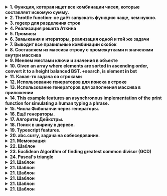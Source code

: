 
<details>
 <summary><b>1. Функция, которая ищет все комбинации чисел, которые составляет искомую сумму.</b></summary>
  
```js 
function find_optimized(task) { 
  var results=[] 
  var new_tasks=[] 

  for(i in task.ar){ 
    if(task.sum==task.ar[i]){ // Нашли элемент = требуемой сумме? Это будет концом цепочки. 
      results.push([task.ar[i]]) 
    } else // Если поиск небесполезен - попробуем поискать, начиная с текущего элемента 
      if((task.ar.length-1>i)&&(task.sum>task.ar[i])) { 
        // Рекурсия с новой (меньшей) суммой и входным массивом с выколотым текущим элементом. 
        sub_array=find_optimized( {prev: task.ar[i], sum: task.sum-task.ar[i], ar: task.ar.slice(i*1+1)}); 
        // Складываем в тот же плоский массив результаты поиска 
      for(i in sub_array[1]){ 
        results.push([sub_array[0]].concat(sub_array[1][i])); 
      } 
    }
  } 
// Если не на вершине стека - вернём предыдущий элемент цепочки. Если что-то нашли - вернём ещё и массив результатов. 
  return ((results.length==0) ? task.prev:(task.prev==undefined ? results:[task.prev, results])); 
} 

console.log(find_optimized({sum: 26, ar: [7, 10, 2, 5, 3, 1]}))
```
</details>

<details>
 <summary><b>2. Throttle function: не даёт запускать функцию чаще, чем нужно.</b></summary>

```js
function throttle(func, ms) { 
  var isThrottled = false, 
  savedArgs, 
  savedThis; 

  function wrapper() { 
    if (isThrottled) { 
      savedArgs = arguments; 
      savedThis = this; 
      return; 
    } 

    func.apply(this, arguments); 

    isThrottled = true; 

    setTimeout(function() { 
      isThrottled = false; 
      if (savedArgs) { 
        wrapper.apply(savedThis, savedArgs); 
        savedArgs = savedThis = null; 
      } 
    }, ms); 
    } 

  return wrapper; 
}
```
</details>

<details>
 <summary><b>3. regexp для разделения строк</b></summary>


```js
  res = '1?2&3/4/5'.split(/\?|&|[/]/);
  (5) ["1", "2", "3", "4", "5"]
```
</details>

<details>
 <summary><b>4. Реализация решета Аткина</b></summary>

```js
function sieveOfAtkin(limit){
  var limitSqrt = Math.sqrt(limit);
  var sieve = [];
  var n;

//prime start from 2, and 3
  sieve[2] = true;
  sieve[3] = true;

  for (var x = 1; x <= limitSqrt; x++) {
    var xx = x*x;
    for (var y = 1; y <= limitSqrt; y++) {
      var yy = y*y;
      if (xx + yy >= limit) {
        break;
      }
// first quadratic using m = 12 and r in R1 = {r : 1, 5}
      n = (4 * xx) + (yy);
      if (n <= limit && (n % 12 == 1 || n % 12 == 5)) {
        sieve[n] = !sieve[n];
      }
// second quadratic using m = 12 and r in R2 = {r : 7}
      n = (3 * xx) + (yy);
      if (n <= limit && (n % 12 == 7)) {
        sieve[n] = !sieve[n];
      }
// third quadratic using m = 12 and r in R3 = {r : 11}
      n = (3 * xx) - (yy);
      if (x > y && n <= limit && (n % 12 == 11)) {
        sieve[n] = !sieve[n];
      }
    }
  }

// false each primes multiples
  for (n = 5; n <= limitSqrt; n++) {
  if (sieve[n]) {
    x = n * n;
    for (i = x; i <= limit; i += x) {
      sieve[i] = false;
    }
  }
}

//primes values are the one which sieve[x] = true
return sieve;
}

primes = sieveOfAtkin(5000);
```
</details>

<details>
 <summary><b>5. Промисы</b></summary>
  
```js

Promise.resolve(1)
.then(x => x + 1) // возвращает 2
.then(x => { throw x }) // выкидывает 2 в следующий catch
.then(x => console.log(x)) // ничего не делает
.catch(err => console.log(err)) // выводит 2
.then(x => Promise.resolve(1)) // возвращает 1
.catch(err => console.log(err)) // ничего не выводит
.then(x => console.log(x)) // выводит 1

function f1() {
  return Promise.resolve(12).then(() => {return 'f1'});
}
function f2() {
  return Promise.resolve(13).then(() => {return 'f2'});
}
function f3() {
  return Promise.resolve(14).then(() => {return 'f3'});
}
f = [f1(),f2(),f3()]
function executeSequentially(f) {
  var x = []
  var result = Promise.resolve();
  f.forEach(function (promiseFactory) {
    result = result.then(promiseFactory());
    x.push(result)
  });
console.log(x)
return result;
}

норм вариант

async function f1() {
  await Promise.resolve(12);
  return "f1";
}
async function f2() {
  await Promise.resolve(13);
  return "f2";
}
async function f3() {
  await Promise.resolve(14);
  return "f3";
}
f = [f1, f2, f3];
function executeSequentially(f) {
  var x = [];
  var result = Promise.resolve();
  f.forEach(function(promiseFactory) {
    result = result.then(promiseFactory);
    x.push(result);
  });
  return x;
}

executeSequentially(f).forEach(res => res.then(res2 => console.log(res2,'3')))
```
1. если есть return - в then будет значение функции
2. если return - то выполнение начинается после resolve
3. если function (e) {} или e => {} - то в функции будет значение, если оно передано return, иначе undefined
4. если нет return - then функции 3 начинает работать сразу же после функции 1
5. если .then(do1()) - то функция начинает работать одновременно с предыдущей и возвращает результат
6. если .then(do2) - то функция начинает работать после и получает результат

</details>

<details>
 <summary><b>6. Замыкания и итераторы, реализация одной и той же задачи</b></summary>

```js
function makeCounter(number) {
  let count = 0;

  return function() {
    count++
    return number - count + 1 > 0 ? 'yes' : 'no'; // есть доступ к внешней переменной "count"
  };
}

const count = makeCounter(3)

count() // "yes"
count() // "yes"
count() // "yes"

count() // "no"

function* countIterator(number) {
    for (let i = 0; i < number; i++) {
      yield 'yes'
    }
    while(true) {
      yield 'no'
    }
}

const count = countIterator(3)
count.next().value // "yes"
count.next().value // "yes"
count.next().value // "yes"
count.next().value // "no"
...
```
</details>

<details>
 <summary><b>7. Выводит все правильные комбинации скобок </b></summary>

```js
function foo(s, l, r, pairs){
  if (l === pairs && r === pairs){
  console.log(s)
  } else {
    if (l<pairs){
      foo(s + '(', l + 1, r, pairs)
    }
    if (r < l){
      foo(s + ')', l, r + 1, pairs)
    }
  }
}


foo('', 0, 0, 3)
```
</details>

<details>
 <summary><b>8. Составляем из массива строку с промежутками и значенями внутри массива</b></summary>

```js
const first = [1, 4, 5, 2, 3, 9, 8, 11, 14, 0, 13, 40, -1]; // "0-5,8-9,11"
const second = [1, 4, 3, 2]; // "1-4"
const third = [1, 4]; // "1,4"

const d = array => {
  const arr = [...new Set(array)].sort((a, b) => a - b);
  let begin;
  let end;
  let diap = "";
  arr.forEach((item, id) => {
    if (id === 0) {
      begin = item; // записываем начало
      end = item; // записываем конец
      if (item !== arr[id + 1] - 1) {
        diap += `${item},`; // иначе записываем одно число
      }
    } else if (item === end + 1) {
      end = item; // продолжаем промежуток
      if (arr.length === id + 1) {
        if (begin !== end) {
          // если между началом и концом есть промежуток
          diap += `${begin}-${end},`;
        } else {
          diap += `${item}`; // иначе записываем одно число
        }
      }
    } else if (begin !== end) {
      // если между началом и концом есть промежуток
      diap += `${begin}-${end},`;
      if (arr.length === id + 1) {
        diap += `${item}`; // иначе записываем одно число
      } else if (item !== arr[id + 1] - 1) {
        diap += `${item},`;
      } // составляем промежуток
      begin = item;
      end = item;
    } else {
      if (arr.length === id + 1) {
        diap += `${item}`; // иначе записываем одно число
      }
      begin = item;
      end = item;
    }
  });
  return diap;
};
console.log(d(first));
console.log(d(second));
console.log(d(third));
можно ещё запятые убрать в конце
```
</details>

<details>
 <summary><b>9. Меняем местами ключи и значения в объекте</b></summary>

```js
"use strict";
function objectFlip(obj) {
  const ret = {};
  Object.keys(obj).forEach(key => {
    ret[obj[key]] = key;
  });
  return ret;
}

const x = {a: '', b: {}, c: () => {}, d: []}

console.log(objectFlip(x));
console.log(objectFlip(x)[''],' - обращаемся к пустой строке') // d
console.log(objectFlip(x)[{}],' - обращаемся к пустому объекту') // b
console.log(objectFlip(x)[() => {}],' - обращаемся к функции') // c
console.log(objectFlip(x)[[]],' - обращаемся к пустому массиву') // d, если убрать d: [], то обращение к пустому массиву вернёт a
```
</details>

<details>
 <summary><b>10. Given an array where elements are sorted in ascending order, convert it to a height balanced BST. +search, is element in bst</b></summary>

```js
class TreeNode {
  constructor(val) {
    this.val = val;
    this.left = null;
    this.right = null;
  }
}
let myNode = new TreeNode(8);
console.log(myNode, "myNode"); //  { val: 8, left: null, right: null }

var sortedArrayToBST = function(nums) {
  //base cases
  if (nums.length === 1) return new TreeNode(nums[0]);
  if (nums.length === 0) return null;

  //create a new TreeNode(center)
  let centerIdx = Math.floor(nums.length / 2);
  let root = new TreeNode(nums[centerIdx]);

  //set left node to center of left subtree
  let leftSubtree = nums.slice(0, centerIdx);
  root.left = sortedArrayToBST(leftSubtree);

  //set right node to center of right subtree
  let rightSubtree = nums.slice(centerIdx + 1, nums.length);
  root.right = sortedArrayToBST(rightSubtree);

  return root;
};

const x = [1, 2, 3, 4, 5, 6, 7, 8, 9, 10, 11];

const search = (node, number) => {
  if (!node) return null;
  if (number !== 0 && !number) return null;
  if (node.val === number) return `${number} is here`;
  if (node.val > number) return search(node.left, number);
  if (node.val < number) return search(node.right, number);
};

console.log(sortedArrayToBST(x));
//T O(log n) S O(n) recursion stack space
console.log(search(sortedArrayToBST(x), 11));

```
</details>

<details>
 <summary><b>11. Какая-то задача со строками</b></summary>

```js
function sum(n) {
    let res = n;

    function sum1(n) {
        res += n;
        return sum1;
    }

    sum1.toString = sum1.valueOf = function () {
        return res;
    }

    return sum1;
}

const a = sum(1);
a(2);

console.log(0 + a); // 3

a(-3);
console.log(0 + a); // 0
```
</details>

<details>
 <summary><b>12. Использование генераторов для поиска в строке</b></summary>

```js
const UserRegex = new RegExp(/@(\w+)/, "g");

function* getUsernames(string) {
    let match = null;
    do {
        match = UserRegex.exec(string);
        if (match) {
            yield match;
        }
    } while (match);
}

const string = "this is a test with @swizec and @kyleshevlin, maybe @lukeed05"
for (const username of getUsernames(string)) {
  console.log(username)
}

```

</details>
<details>
 <summary><b>13. Использование генераторов для заполнения массива в приложении</b></summary>
 
 ```js
        function* repeatedArray(arr) {
          let index = 0;
          while (true) {
            yield arr[index++ % arr.length];
          }
        }
  
        const lifts = ['squat', 'bench', 'deadlift', 'press'];
        
        const nextLiftGenerator = repeatedArray(lifts);
        const numWeeks = 3;
        const daysPerWeek = 6;
        const totalNumSessions = numWeeks * daysPerWeek;
        
        // This creates an empty array of totalNumSessions length
        // for me to map over
        
        const cycle = [...Array(totalNumSessions)].map(() => ({
          lift: nextLiftGenerator.next().value,
        }));
 ```

</details>

<details>
 <summary><b>14. This example features an asynchronous implementation of the print function for simulating a human typing a phrase.</b></summary>
 
 ```js
function* type (string) {
  let index = 0;
  
  while (index < string.length) {
    yield string.slice(0, ++index);
  }
  
  return string;
}

const print = (render, text, timeout) => {
  render(text);
  
  return new Promise(resolve => {
    setTimeout(resolve, timeout);
  });
};

(async function () {
  for (const value of type("Hello, World!")) {
    await print(console.log, value, 250);
  }
})();
 ```

</details>

<details>
 <summary><b>15. Числа Фибоначчи через генераторы.</b></summary>
 
 ```js
function* fib (n) {
  const isInfinite = n === undefined;
  let current = 0;
  let next = 1;

  while (isInfinite || n--) {
    yield current;
    [current, next] = [next, current + next];
  }
}

 ```

</details>

<details>
 <summary><b>16. Ещё генераторы.</b></summary>
 
 ```js
const [...x] = (function* generator(n){ 
 let i = 0; 
 while(i<=n){ 
  yield i++
 } 
 return n
})(8);
```

```js
const a = [1, 2, 3];
const b = [4, 5, 6];

function* c () {
  yield 7;
  yield 8;
  yield 9;
}

function* gen () {
  yield* a;
  yield* b;
  yield* c();
  yield 10;
}

const [...sequence] = gen();
console.log(sequence); // [1,2,3,4,5,6,7,8,9,10]
```

```js
const sqrt = Math.sqrt;
const pow = Math.pow;

const fibCalc = n => Math.round(
  (1 / sqrt(5)) *
  (
    pow(((1 + sqrt(5)) / 2), n) -
    pow(((1 - sqrt(5)) / 2), n)
  )
);

function* fib (n) {
  const isInfinite = n === undefined;
  let current = 0;

  while (isInfinite || n--) {
    yield fibCalc(current);
    current++;
  }
}
 ```
 ```js
 const countToThree = {
  a: 1,
  b: 2,
  c: 3
};

countToThree[Symbol.iterator] = function* () {
  const keys = Object.keys(this);
  const length = keys.length;

  for (const key in this) {
    yield this[key];
  }
};

let [...three] = countToThree;
console.log(three); // [ 1, 2, 3 ]
 ```
 </details>
 <details>
 <summary><b>17. Алгоритм Дейкстры.</b></summary>
 
 ```js
  let graph = {
	start: { A: 5, B: 2 },
	A: { start: 1, C: 4, D: 2 },
	B: { A: 8, D: 7 },
	C: { D: 6, finish: 3 },
	D: { finish: 1 },
	finish: {},
};

let shortestDistanceNode = (distances, visited) => {
  // create a default value for shortest
	let shortest = null;
	
  	// for each node in the distances object
	for (let node in distances) {
    	// if no node has been assigned to shortest yet
  		// or if the current node's distance is smaller than the current shortest
		let currentIsShortest =
			shortest === null || distances[node] < distances[shortest];
        	
	  	// and if the current node is in the unvisited set
		if (currentIsShortest && !visited.includes(node)) {
            // update shortest to be the current node
			shortest = node;
		}
	}
	return shortest;
};

let findShortestPath = (graph, startNode, endNode) => {
 
 // track distances from the start node using a hash object
   let distances = {};
 distances[endNode] = "Infinity";
 distances = Object.assign(distances, graph[startNode]);
// track paths using a hash object
 let parents = { endNode: null };
 for (let child in graph[startNode]) {
  parents[child] = startNode;
 }
  
 // collect visited nodes
   let visited = [];
// find the nearest node
   let node = shortestDistanceNode(distances, visited);
 
 // for that node:
 while (node) {
 // find its distance from the start node & its child nodes
  let distance = distances[node];
  let children = graph[node]; 
      
 // for each of those child nodes:
      for (let child in children) {
  
  // make sure each child node is not the start node
        if (String(child) === String(startNode)) {
          continue;
       } else {
          // save the distance from the start node to the child node
          let newdistance = distance + children[child];
// if there's no recorded distance from the start node to the child node in the distances object
// or if the recorded distance is shorter than the previously stored distance from the start node to the child node
          if (!distances[child] || distances[child] > newdistance) {
// save the distance to the object
     distances[child] = newdistance;
// record the path
     parents[child] = node;
    } 
         }
       }  
      // move the current node to the visited set
      visited.push(node);
// move to the nearest neighbor node
      node = shortestDistanceNode(distances, visited);
    }
  
 // using the stored paths from start node to end node
 // record the shortest path
 let shortestPath = [endNode];
 let parent = parents[endNode];
 while (parent) {
  shortestPath.push(parent);
  parent = parents[parent];
 }
 shortestPath.reverse();
  
 //this is the shortest path
 let results = {
  distance: distances[endNode],
  path: shortestPath,
 };
 // return the shortest path & the end node's distance from the start node
   return results;
};

console.log(findShortestPath(graph, "start", "end"));
console.log(findShortestPath(graph, "A", "B"));
console.log(findShortestPath(graph, "A", "start"));

```
</details>

<details>
 <summary><b>18. Поиск в ширину в дереве.</b></summary>
	
```js
let tree = {
	"10": {
		value: "10",
		left: "4",
		right: "17",
	},
	"4": {
		value: "4",
		left: "1",
		right: "9",
	},
	"17": {
		value: "17",
		left: "12",
		right: "18",
	},
	"1": {
		value: "1",
		left: null,
		right: null,
	},
	"9": {
		value: "9",
		left: null,
		right: null,
	},
	"12": {
		value: "12",
		left: null,
		right: null,
	},
	"18": {
		value: "18",
		left: null,
		right: null,
	},
};

let BreadthFirstSearch = (tree, rootNode, searchValue) => {
	// make a queue array
	let queue = [];
	// populate it with the node that will be the root of your search
	queue.push(rootNode);

	// search the queue until it is empty
	while (queue.length > 0) {
	// assign the top of the queue to variable currentNode
		let currentNode = queue[0];
		console.log("Current node is:" + currentNode.value);

		// if currentNode is the node we're searching for, break & alert
		if (currentNode.value === searchValue) {
			console.log("Found it!");
			return;
		}

		// if currentNode has a left child node, add it to the queue.
		if (currentNode.left !== null) {
			queue.push(tree[currentNode.left]);
		}

		// if currentNode has a right child node, add it to the queue.
		if (currentNode.right !== null) {
			queue.push(tree[currentNode.right]);
		}
		// remove the currentNode from the queue.
		queue.shift();	
    }
	console.log("Sorry, no such node found :(");	
}

BreadthFirstSearch(tree, tree[10], "12");
BreadthFirstSearch(tree, tree[10], "42");
BreadthFirstSearch(tree, tree[17], "18");

let alternateBreadthFirstSearch = (tree, rootNode, searchValue) => {
	// make a queue array
	let queue = [];
  	let path = [];
	// populate it with the node that will be the root of your search
	queue.push(rootNode);

	// search the queue until it is empty
	while (queue.length > 0) {
		// assign the top of the queue to variable currentNode
		let currentNode = queue[0];
		path.push(currentNode.value);

		// if currentNode is the node we're searching for, break & alert
		if (currentNode.value === searchValue) {
      console.log('we found a node =', searchValue)
			return path;
		}

		// if currentNode has a left child node, add it to the queue.
		if (currentNode.left !== null) {
			queue.push(tree[currentNode.left]);
		}

		// if currentNode has a right child node, add it to the queue.
		if (currentNode.right !== null) {
			queue.push(tree[currentNode.right]);
		}
		// remove the currentNode from the queue.
		queue.shift();
	}
	console.log("Sorry, no such node found :(");
};
console.log('alternate')
alternateBreadthFirstSearch(tree, tree[10], "12")
alternateBreadthFirstSearch(tree, tree[10], "42")
alternateBreadthFirstSearch(tree, tree[17], "18")

```
</details>

<details>
	<summary><b>19. Typescript features.</b></summary>
	
```js

1.
interface IDog{
   name:  string;
   age: number;
   kidFriendly: boolean;
}

interface ICat{
   name: string;
   age: number;
   activityLevel: number;
}

type Animal = IDog | ICat;

/** Is the animal a dog ? */
const isDog = (animal: Animal) : animal is IDog => (animal as IDog).kidFriendly !== undefined;


const kitty: ICat = {
    name:  'string',
    age: 2,
    activityLevel: 4
}

const woof: IDog = {
    name:  'string',
    age: 2,
    kidFriendly: true
}
if(isDog(kitty)){
   console.log(kitty.kidFriendly);
}
if(isDog(woof)){
   console.log(woof.kidFriendly);
}
console.log(isDog(kitty), isDog(woof))

2. 
interface IDog{
   name: string;
   age: number;
   kidFriendly: boolean;
}

const dog : Partial<IDog> = {
   name: "Rex"
}

3.
const walkDog = (dogName: string, distance: number) => { /** ... */ }

const params: Parameters<typeof walkDog> = ["Rex", 48]; // you can't do [3, '24']

4.
class Dog{
   private _name: string = "";

   get name(): string{
      return this._name;
   }

   /** Check the length of the name before setting it **/
   set name(newName: string){
      if(newName.length < 8) {
         throw new Error(`The dog's name needs at least 8 charachters`)
      }

      this._name = newName;
   }
}

```
</details>

<details>
	<summary><b>20. abc.curry, задача на собеседование.</b></summary>
	
```js

function abc(a, b, c) {
  return a + b + c;
}

function abcdef(a, b, c, d, e, f) {
  return a + b + c + d + e + f;
}

abc.curry = abcdef.curry = function abc(...args) {
    let res = [...args].join('');

    function curry(...args) {
        res += [...args].join('');
        return curry;
    }

    curry.toString = curry.valueOf = function () {
        return res;
    }
    return curry;
}


console.log(abc.curry('A','B','C'))
console.log(abc.curry('A','B','C')('D'))
console.log(abc.curry('A')('B')('C')); // 'ABC'
console.log(abc.curry('A', 'B')('C')); // 'ABC'
console.log(abc.curry('A', 'B', 'C')); // 'ABC'

console.log(abcdef.curry('A')('B')('C')('D')('E')('F')); // 'ABCDEF'
console.log(abcdef.curry('A', 'B', 'C')('D', 'E', 'F')); // 'ABCDEF'
```

</details>

<details>
	<summary><b>21. Мемоизация</b></summary>
	
```js
	
function memoize(fn) {
  let isCalculated = false;
  let lastResult;
  return function memoizedFn() { // Return the generated function!
    if (isCalculated) {
      return lastResult;
    }
    let result = fn();
    lastResult = result;
    isCalculated = true;
    return result;
  }
}

```
</details>

<details>
	<summary><b>22. Шаблон</b></summary>
	
```js
	
```
</details>

<details>
	<summary><b>23. Euclidean Algorithm of finding greatest common divisor (GCD)</b></summary>
	
```js
/**
 * Recursive version of Euclidean Algorithm of finding greatest common divisor (GCD).
 * @param {number} originalA
 * @param {number} originalB
 * @return {number}
 */
export default function euclideanAlgorithm(originalA, originalB) {
  // Make input numbers positive.
  const a = Math.abs(originalA);
  const b = Math.abs(originalB);

  // To make algorithm work faster instead of subtracting one number from the other
  // we may use modulo operation.
  return (b === 0) ? a : euclideanAlgorithm(b, a % b);
}
```
</details>

<details>
	<summary><b>24. Pascal's triangle</b></summary>
	
```js
	/**
 * @param {number} lineNumber - zero based.
 * @return {number[]}
 */
export default function pascalTriangle(lineNumber) {
  const currentLine = [1];

  const currentLineSize = lineNumber + 1;

  for (let numIndex = 1; numIndex < currentLineSize; numIndex += 1) {
    // See explanation of this formula in README.
    currentLine[numIndex] = (currentLine[numIndex - 1] * (lineNumber - numIndex + 1)) / numIndex;
  }

  return currentLine;
}
```
</details>

<details>
	<summary><b>21. Шаблон</b></summary>
	
```js
	
```
</details>

<details>
	<summary><b>21. Шаблон</b></summary>
	
```js
	
```
</details>

<details>
	<summary><b>21. Шаблон</b></summary>
	
```js
	
```
</details>

<details>
	<summary><b>21. Шаблон</b></summary>
	
```js
	
```
</details>

<details>
	<summary><b>21. Шаблон</b></summary>
	
```js
	
```
</details>
<details>
	<summary><b>21. Шаблон</b></summary>
	
```js
	
```
</details>
